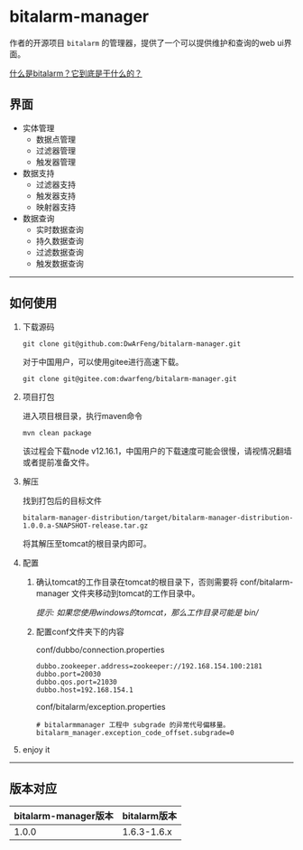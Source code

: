 # bitalarm-manager

作者的开源项目 `bitalarm` 的管理器，提供了一个可以提供维护和查询的web ui界面。

[什么是bitalarm？它到底是干什么的？](https://github.com/DwArFeng/bitalarm)

## 界面

- 实体管理
  - 数据点管理
  - 过滤器管理
  - 触发器管理
- 数据支持
  - 过滤器支持
  - 触发器支持
  - 映射器支持
- 数据查询
  - 实时数据查询
  - 持久数据查询
  - 过滤数据查询
  - 触发数据查询

---

## 如何使用

1. 下载源码
   ```
   git clone git@github.com:DwArFeng/bitalarm-manager.git
   ```
   对于中国用户，可以使用gitee进行高速下载。
   ```
   git clone git@gitee.com:dwarfeng/bitalarm-manager.git
   ```
   
2. 项目打包

   进入项目根目录，执行maven命令
   ```
   mvn clean package
   ```
   该过程会下载node v12.16.1，中国用户的下载速度可能会很慢，请视情况翻墙或者提前准备文件。

3. 解压

   找到打包后的目标文件 
   ```
   bitalarm-manager-distribution/target/bitalarm-manager-distribution-1.0.0.a-SNAPSHOT-release.tar.gz
   ```
   将其解压至tomcat的根目录内即可。

4. 配置

   1. 确认tomcat的工作目录在tomcat的根目录下，否则需要将 conf/bitalarm-manager 文件夹移动到tomcat的工作目录中。
      
      *提示: 如果您使用windows的tomcat，那么工作目录可能是 bin/*
      
   2. 配置conf文件夹下的内容
   
      conf/dubbo/connection.properties
      ``` properties
      dubbo.zookeeper.address=zookeeper://192.168.154.100:2181
      dubbo.port=20030
      dubbo.qos.port=21030
      dubbo.host=192.168.154.1
      ```
      
      conf/bitalarm/exception.properties
      ``` properties
      # bitalarmmanager 工程中 subgrade 的异常代号偏移量。
      bitalarm_manager.exception_code_offset.subgrade=0
      ```
      
5. enjoy it

---

## 版本对应

|bitalarm-manager版本|bitalarm版本|
|:---|:---|
|1.0.0|1.6.3-1.6.x|
